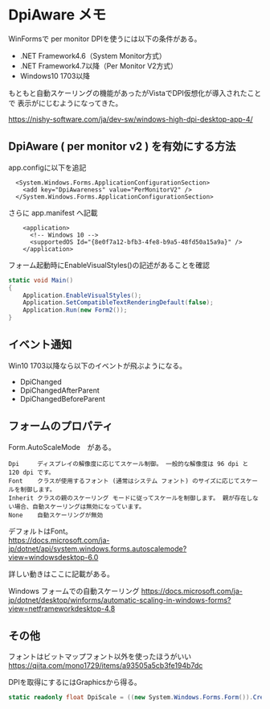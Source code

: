 ﻿# DpiAware メモ

WinFormsで per monitor DPIを使うには以下の条件がある。

- .NET Framework4.6（System Monitor方式）
- .NET Framework4.7以降（Per Monitor V2方式）
- Windows10 1703以降

もともと自動スケーリングの機能があったがVistaでDPI仮想化が導入されたことで
表示がにじむようになってきた。  

https://nishy-software.com/ja/dev-sw/windows-high-dpi-desktop-app-4/


## DpiAware ( per monitor v2 ) を有効にする方法

app.configに以下を追記

```
  <System.Windows.Forms.ApplicationConfigurationSection>
    <add key="DpiAwareness" value="PerMonitorV2" />
  </System.Windows.Forms.ApplicationConfigurationSection>
  ```

さらに app.manifest へ記載

```
    <application>
      <!-- Windows 10 -->
      <supportedOS Id="{8e0f7a12-bfb3-4fe8-b9a5-48fd50a15a9a}" />
    </application>
```

フォーム起動時にEnableVisualStyles()の記述があることを確認

```csharp
static void Main()
{
    Application.EnableVisualStyles();
    Application.SetCompatibleTextRenderingDefault(false);
    Application.Run(new Form2());
}
```

## イベント通知

Win10 1703以降なら以下のイベントが飛ぶようになる。

- DpiChanged
- DpiChangedAfterParent
- DpiChangedBeforeParent

## フォームのプロパティ

Form.AutoScaleMode　がある。

```
Dpi	    ディスプレイの解像度に応じてスケール制御。 一般的な解像度は 96 dpi と 120 dpi です。
Font    クラスが使用するフォント (通常はシステム フォント) のサイズに応じてスケールを制御します。
Inherit クラスの親のスケーリング モードに従ってスケールを制御します。 親が存在しない場合、自動スケーリングは無効になっています。
None    自動スケーリングが無効
```

デフォルトはFont。  
https://docs.microsoft.com/ja-jp/dotnet/api/system.windows.forms.autoscalemode?view=windowsdesktop-6.0

詳しい動きはここに記載がある。

Windows フォームでの自動スケーリング
https://docs.microsoft.com/ja-jp/dotnet/desktop/winforms/automatic-scaling-in-windows-forms?view=netframeworkdesktop-4.8

## その他

フォントはビットマップフォント以外を使ったほうがいい
https://qiita.com/mono1729/items/a93505a5cb3fe194b7dc

DPIを取得にするにはGraphicsから得る。

```csharp
static readonly float DpiScale = ((new System.Windows.Forms.Form()).CreateGraphics().DpiX) / 96;
```

